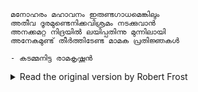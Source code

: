 ```
മനോഹരം മഹാവനം ഇരുണ്ടഗാധമെങ്കിലും
അതീവ ദൂരമുണ്ടെനിക്കവിശ്രമം നടക്കുവാൻ
അനക്കമറ്റ നിദ്രയിൽ ലയിപ്പതിന്നു മുന്നിലായി  
അനേകമുണ്ട് തീർത്തിടേണ്ട മാമക പ്രതിജ്ഞകൾ

- കടമ്മനിട്ട രാമകൃഷ്ണൻ
```
<details>
<summary>Read the original version by Robert Frost</summary>
  
```
These woods are lovely, dark and deep,
But I have promises to keep,
And miles to go before I sleep,
And miles to go before I sleep
```
</details>
